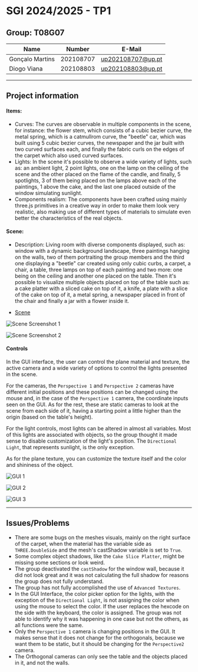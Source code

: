 # SGI 2024/2025 - TP1

## Group: T08G07

| Name             | Number    | E-Mail             |
| ---------------- | --------- | ------------------ |
| Gonçalo Martins  | 202108707 |  up202108707@up.pt |
| Diogo Viana      | 202108803 |  up202108803@up.pt |

----
## Project information

<!-- (items briefly describing main strong points) -->
#### Items:
  - Curves: The curves are observable in multiple components in the scene, for instance: the flower stem, which consists of a cubic bezier curve, the metal spring, which is a catmullrom curve, the "beetle" car, which was built using 5 cubic bezier curves, the newspaper and the jar built with two curved surfaces each, and finally the fabric curls on the edges of the carpet which also used curved surfaces.
  - Lights: In the scene it's possible to observe a wide variety of lights, such as: an ambient light, 2 point lights, one on the lamp on the ceiling of the scene and the other placed on the flame of the candle, and finally, 5 spotlights, 3 of them being placed on the lamps above each of the paintings, 1 above the cake, and the last one placed outside of the window simulating sunlight.
  - Components realism: The components have been crafted using mainly three.js primitives in a creative way in order to make them look very realistic, also making use of different types of materials to simulate even better the characteristics of the real objects.

#### Scene:
  <!-- (Brief description of the created scene) -->
  - Description: Living room with diverse components displayed, such as: window with a dynamic background landscape, three paintings hanging on the walls, two of them portraiting the group members and the third one displaying a "beetle" car created using only cubic curbs, a carpet, a chair, a table, three lamps on top of each painting and two more: one being on the ceiling and another one placed on the table. Then it's possible to visualize multiple objects placed on top of the table such as: a cake platter with a sliced cake on top of it, a knife, a plate with a slice of the cake on top of it, a metal spring, a newspaper placed in front of the chair and finally a jar with a flower inside it.
  <!-- (relative link to the scene) -->
  - [Scene](../tp1/index.html)

  ![Scene Screenshot 1](../tp1/screenshots/Scene_Screenshot1.png)
  
  ![Scene Screenshot 2](../tp1/screenshots/Scene_Screenshot2.png)

#### Controls

In the GUI interface, the user can control the plane material and texture, the active camera and a wide variety of options to control the lights presented in the scene. 

For the cameras, the `Perspective 1` and `Perspective 2` cameras have different initial positions and these positions can be changed using the mouse and, in the case of the `Perspective 1` camera, the coordinate inputs seen on the GUI. As for the rest, these are static cameras to look at the scene from each side of it, having a starting point a little higher than the origin (based on the table's height).

For the light controls, most lights can be altered in almost all variables. Most of this lights are associated with objects, so the group thought it made sense to disable customization of the light's position. The `Directional Light`, that represents sunlight, is the only exception.

As for the plane texture, you can customize the texture itself and the color and shininess of the object.

  ![GUI 1](../tp1/screenshots/Controls1.png)

  ![GUI 2](../tp1/screenshots/Controls2.png)

  ![GUI 3](../tp1/screenshots/Controls3.png)

----
## Issues/Problems

- There are some bugs on the meshes visuals, mainly on the right surface of the carpet, when the material has the variable side as `THREE.DoubleSide` and the mesh's castShadow variable is set to `True`.
- Some complex object shadows, like the `Cake Slice Platter`, might be missing some sections or look weird.
- The group deactivated the `castShadow` for the window wall, because it did not look great and it was not calculating the full shadow for reasons the group does not fully understand.
- The group has not fully accomplished the use of `Advanced Textures`.
- In the GUI Interface, the color picker option for the lights, with the exception of the `Directional Light`, is not assigning the color when using the mouse to select the color. If the user replaces the hexcode on the side with the keyboard, the color is assigned. The group was not able to identify why it was happening in one case but not the others, as all functions were the same.
- Only the `Perspective 1` camera is changing positions in the GUI. It makes sense that it does not change for the orthogonals, because we want them to be static, but it should be changing for the `Perspective2` camera. 
- The Orthogonal cameras can only see the table and the objects placed in it, and not the walls.
